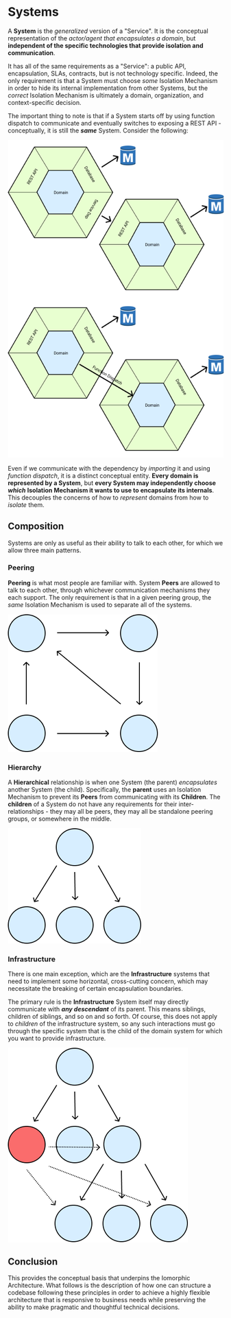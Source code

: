 # Systems

A **System** is the _generalized_ version of a "Service".  It is the conceptual representation of the _actor/agent_ _that encapsulates a domain_, but **independent of the specific technologies that provide isolation and communication**.

It has all of the same requirements as a "Service": a public API, encapsulation, SLAs, contracts, but is not technology specific.  Indeed, the only requirement is that a System must choose _some_ Isolation Mechanism in order to hide its internal implementation from other Systems, but the _correct_ Isolation Mechanism is ultimately a domain, organization, and context-specific decision.

The important thing to note is that if a System starts off by using function dispatch to communicate and eventually switches to exposing a REST API - conceptually, it is still the _**same**_ System.  Consider the following:

![](../.gitbook/assets/comparison.png)

Even if we communicate with the dependency by _importing_ it and using _function dispatch_, it is a distinct conceptual entity.  **Every domain is represented by a System**, but **every System may independently choose** _**which**_ **Isolation Mechanism it wants to use to encapsulate its internals**.  This decouples the concerns of how to _represent_ domains from how to _isolate_ them.

## Composition

Systems are only as useful as their ability to talk to each other, for which we allow three main patterns.

### Peering

**Peering** is what most people are familiar with.  System **Peers** are allowed to talk to each other, through whichever communication mechanisms they each support.  The only requirement is that in a given peering group, the _same_ Isolation Mechanism is used to separate all of the systems.

![](../.gitbook/assets/peering.png)

### Hierarchy

A **Hierarchical** relationship is when one System \(the parent\) _encapsulates_ another System \(the child\).  Specifically, the **parent** uses an Isolation Mechanism to prevent its **Peers** from communicating with its **Children**.  The **children** of a System do not have any requirements for their inter-relationships - they may all be peers, they may all be standalone peering groups, or somewhere in the middle.

![](../.gitbook/assets/hierarchy.png)

### Infrastructure

There is one main exception, which are the **Infrastructure** systems that need to implement some horizontal, cross-cutting concern, which may necessitate the breaking of certain encapsulation boundaries.

The primary rule is the **Infrastructure** System itself may directly communicate with _**any descendant**_ of its parent.  This means siblings, children of siblings, and so on and so forth.  Of course, this does not apply to _children_ of the infrastructure system, so any such interactions must go through the specific system that is the child of the domain system for which you want to provide infrastructure.

![](../.gitbook/assets/infrastructure.png)

## Conclusion

This provides the conceptual basis that underpins the Iomorphic Architecture.  What follows is the description of how one can structure a codebase following these principles in order to achieve a highly flexible architecture that is responsive to business needs while preserving the ability to make pragmatic and thoughtful technical decisions.


